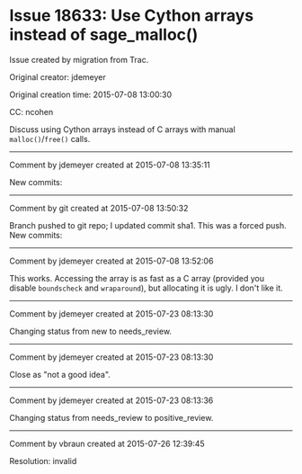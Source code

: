 # Issue 18633: Use Cython arrays instead of sage_malloc()

Issue created by migration from Trac.

Original creator: jdemeyer

Original creation time: 2015-07-08 13:00:30

CC:  ncohen

Discuss using Cython arrays instead of C arrays with manual `malloc()`/`free()` calls.


---

Comment by jdemeyer created at 2015-07-08 13:35:11

New commits:


---

Comment by git created at 2015-07-08 13:50:32

Branch pushed to git repo; I updated commit sha1. This was a forced push. New commits:


---

Comment by jdemeyer created at 2015-07-08 13:52:06

This works. Accessing the array is as fast as a C array (provided you disable `boundscheck` and `wraparound`), but allocating it is ugly. I don't like it.


---

Comment by jdemeyer created at 2015-07-23 08:13:30

Changing status from new to needs_review.


---

Comment by jdemeyer created at 2015-07-23 08:13:30

Close as "not a good idea".


---

Comment by jdemeyer created at 2015-07-23 08:13:36

Changing status from needs_review to positive_review.


---

Comment by vbraun created at 2015-07-26 12:39:45

Resolution: invalid
